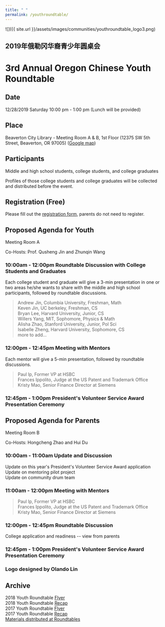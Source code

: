 ```yaml
---
title: " "
permalink: /youthroundtable/
---
```


![]({{ site.url }}/assets/images/communities/youthroundtable_logo3.png)

## 2019年俄勒冈华裔青少年圆桌会
# 3rd Annual Oregon Chinese Youth Roundtable

## Date
12/28/2019 Saturday 10:00 pm - 1:00 pm (Lunch will be provided)

## Place
Beaverton City Library - Meeting Room A & B, 1st Floor (12375 SW 5th Street, Beaverton, OR 97005) ([Google map](https://www.google.com/maps/place/12375+SW+5th+St,+Beaverton,+OR+97005/@45.4841084,-122.8062115,17z/data=!3m1!4b1!4m5!3m4!1s0x54950c21b4d2e3ad:0x21b979fd65c64c83!8m2!3d45.4841084!4d-122.8040228))

## Participants

Middle and high school students, college students, and college graduates

Profiles of those college students and college graduates will be collected and distributed before the event.

## Registration (Free)

Please fill out the [registration form](https://docs.google.com/forms/d/e/1FAIpQLSdwdICtXpzR0W3BzSSQVAR53tuPV07nIF2MDtEXfuo2Pgvl1Q/viewform?usp=sf_link), parents do not need to register.

## Proposed Agenda for Youth

Meeting Room A

Co-Hosts: Prof. Qusheng Jin and Zhunqin Wang

### 10:00am - 12:00pm Roundtable Discussion with College Students and Graduates

Each college student and graduate will give a 3-min presentation in one or two areas he/she wants to share with the middle and high school participants, followed by roundtable discussions.

> Andrew Jin, Columbia University, Freshman, Math  
> Keven Jin, UC berkeley, Freshman, CS  
> Bryan Lee, Harvard University, Junior, CS  
> Willers Yang, MIT, Sophomore, Physics & Math  
> Alisha Zhao, Stanford University, Junior, Pol Sci  
> Isabelle Zheng, Harvard University, Sophomore, CS  
> more to add...  

### 12:00pm - 12:45pm Meeting with Mentors

Each mentor will give a 5-min presentation, followed by roundtable discussions.

> Paul Ip, Former VP at HSBC  
> Frances Ippolito, Judge at the US Patent and Trademark Office  
> Kristy Mao, Senior Finance Director at Siemens  

### 12:45pm - 1:00pm President's Volunteer Service Award Presentation Ceremony

## Proposed Agenda for Parents

Meeting Room B

Co-Hosts: Hongcheng Zhao and Hui Du

### 10:00am - 11:00am Update and Discussion

Update on this year's President's Volunteer Service Award application  
Update on mentoring pilot project  
Update on community  drum team  

### 11:00am - 12:00pm Meeting with Mentors

> Paul Ip, Former VP at HSBC  
> Frances Ippolito, Judge at the US Patent and Trademark Office  
> Kristy Mao, Senior Finance Director at Siemens  

### 12:00pm - 12:45pm Roundtable Discussion

College application and readiness -- view from parents

### 12:45pm - 1:00pm President's Volunteer Service Award Presentation Ceremony

### Logo designed by Olando Lin

## Archive

2018 Youth Roundtable [Flyer](/assets/pdf/youth-roundtable-2018.pdf)  
2018 Youth Roundtable [Recap](http://pdxchinese.org/youth-roundtable-2018-recap/)  
2017 Youth Roundtable [Flyer](/assets/pdf/youth-roundtable-2017.pdf)  
2017 Youth Roundtable [Recap](http://pdxchinese.org/youth-roundtable-2017-recap/)  
[Materials distributed at Roundtables](http://pdxchinese.org/resources/benefits_resources/roundtable/)
